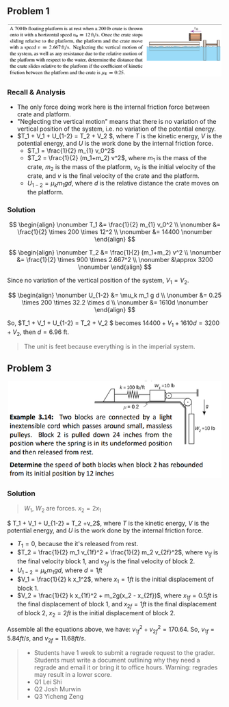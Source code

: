 

## Problem 1

<div style="text-align:center">
  <img src="https://github.com/leishi23/Dynamics_TA/blob/main/Discussion_4_3_Sol/Screenshot%202023-10-17%20221446.png?raw=true" width="500"/>   
</div>


### Recall & Analysis

- The only force doing work here is the internal friction force between crate and platform. 
- "Neglecting the vertical motion" means that there is no variation of the vertical position of the system, i.e. no variation of the potential energy. 
- $T_1 + V_1 + U_{1-2} = T_2 + V_2 $, where $T$ is the kinetic energy, $V$ is the potential energy, and $U$ is the work done by the internal friction force.
  - $T_1 = \frac{1}{2} m_{1} v_0^2$
  - $T_2 = \frac{1}{2} (m_1+m_2) v^2$, where $m_1$ is the mass of the crate, $m_2$ is the mass of the platform, $v_0$ is the initial velocity of the crate, and $v$ is the final velocity of the crate and the platform.
  - $U_{1-2} = \mu_k m_1 g d$, where $d$ is the relative distance the crate moves on the platform.

### Solution
$$
\begin{align} \nonumber
  T_1 &= \frac{1}{2} m_{1} v_0^2 \\ \nonumber
&= \frac{1}{2} \times 200 \times 12^2 \\ \nonumber
&= 14400 \nonumber
\end{align}
$$

$$
\begin{align} \nonumber
  T_2 &= \frac{1}{2} (m_1+m_2) v^2 \\ \nonumber
&= \frac{1}{2} \times 900 \times 2.667^2 \\ \nonumber
&\approx 3200 \nonumber
\end{align}
$$

Since no variation of the vertical position of the system, $V_1 = V_2$.

$$
\begin{align} \nonumber
  U_{1-2} &= \mu_k m_1 g d \\ \nonumber
&= 0.25 \times 200 \times 32.2 \times d \\ \nonumber
&= 1610d \nonumber
\end{align}
$$

So, $T_1 + V_1 + U_{1-2} = T_2 + V_2 $ becomes $14400 + V_1 + 1610d = 3200 + V_2$, then $d = 6.96$ ft. 
> The unit is feet because everything is in the imperial system.


## Problem 3
<div style="text-align:center">
  <img src="https://github.com/leishi23/Dynamics_TA/blob/main/Discussion_4_3_Sol/Screenshot%202023-10-17%20230018.png?raw=true" width="500"/>   
</div>

### Solution
> $W_1$, $W_2$ are forces.
> $x_2 = 2x_1$

$ T_1 + V_1 + U_{1-2} = T_2 +v_2$, where $T$ is the kinetic energy, $V$ is the potential energy, and $U$ is the work done by the internal friction force.
  - $T_1 = 0$, because the it's released from rest.
  - $T_2 = \frac{1}{2} m_1 v_{1f}^2 + \frac{1}{2} m_2 v_{2f}^2$, where $v_{1f}$ is the final velocity block 1, and $v_{2f}$ is the final velocity of block 2.
  - $U_{1-2} = \mu_k m_1 g d$, where $d = 1ft$ 
  - $V_1 = \frac{1}{2} k x_1^2$, where $x_1 = 1ft$ is the initial displacement of block 1.
  - $V_2 = \frac{1}{2} k x_{1f}^2 + m_2g(x_2 - x_{2f})$, where $x_{1f} = 0.5ft$ is the final displacement of block 1, and $x_{2f} = 1ft$ is the final displacement of block 2, $x_2 = 2ft$ is the initial displacement of block 2.

Assemble all the equations above, we have: $v_{1f}^2 + v_{2f}^2 = 170.64$.
So, $v_{1f} = 5.84 ft/s$, and $v_{2f} = 11.68 ft/s$.

> - Students have 1 week to submit a regrade request to the grader.  Students must write a document outlining why they need a regrade and email it or bring it to office hours.  Warning: regrades may result in a lower score.
> - Q1 Lei Shi
> - Q2 Josh Murwin
> - Q3 Yicheng Zeng

